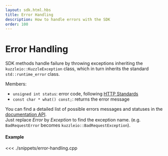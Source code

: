 ```yaml
---
layout: sdk.html.hbs
title: Error Handling
description: How to handle errors with the SDK
order: 100
---
```


# Error Handling

SDK methods handle failure by throwing exceptions inheriting the `kuzzleio::KuzzleException` class, which in turn inherits the standard `std::runtime_error` class.

Members:

- `unsigned int status`: error code, following [HTTP Standards](https://en.wikipedia.org/wiki/List_of_HTTP_status_codes)
- `const char * what() const;`: returns the error message

You can find a detailed list of possible errors messages and statuses in the [documentation API](/api/1/essentials/errors).  
Just replace _Error_ by _Exception_ to find the exception name. (e.g. `BadRequestError` becomes `kuzzleio::BadRequestException`).

#### Example

<<< ./snippets/error-handling.cpp
